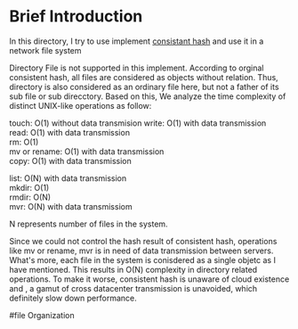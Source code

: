 # Brief Introduction
In this directory, I try to use implement [consistant hash](http://www.cs.princeton.edu/courses/archive/fall07/cos518/papers/chash.pdf) and use it in a network file system

Directory File is not supported in this implement. According to orginal consistent hash, all files are considered as objects without relation. Thus, directory is also considered as an ordinary file here, but not a father of its sub file or sub direcctory. Based on this, We analyze the time complexity of distinct UNIX-like operations as follow:

touch: O(1) without data transmision
write: O(1) with data transmission  
read: O(1) with data transmission  
rm: O(1)  
mv or rename: O(1) with data transmission  
copy: O(1) with data transmission  


list: O(N) with data transmission  
mkdir: O(1)  
rmdir: O(N)  
mvr: O(N) with data transmissiom  

N represents number of files in the system. 

Since we could not control the hash result of consistent hash, operations like mv or rename, mvr is in need of data transmission between servers. What's more, each file in the system is conisdered as a single objetc as I have mentioned. This results in O(N) complexity in directory related operations. To make it worse, consistent hash is unaware of cloud existence and , a gamut of cross datacenter transmission is unavoided, which definitely slow down performance.

#file Organization

